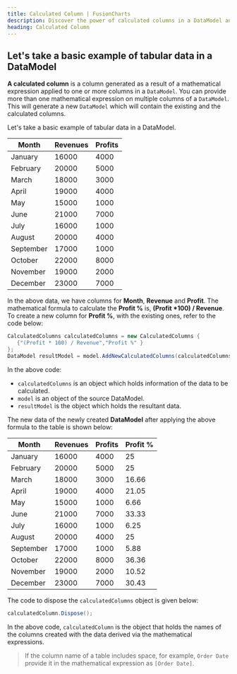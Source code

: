 ```yaml
---
title: Calculated Column | FusionCharts
description: Discover the power of calculated columns in a DataModel and expand your understanding of mathematical expressions. Dive into our article to learn more.
heading: Calculated Column
---
```


## Let's take a basic example of tabular data in a DataModel

**A calculated column** is a column generated as a result of a mathematical expression applied to one or more columns in a `DataModel`. You can provide more than one mathematical expression on multiple columns of a `DataModel`. This will generate a new `DataModel` which will contain the existing and the calculated columns.

Let's take a basic example of tabular data in a DataModel.

| Month     | Revenues | Profits |
| --------- | -------- | ------- |
| January   | 16000    | 4000    |
| February  | 20000    | 5000    |
| March     | 18000    | 3000    |
| April     | 19000    | 4000    |
| May       | 15000    | 1000    |
| June      | 21000    | 7000    |
| July      | 16000    | 1000    |
| August    | 20000    | 4000    |
| September | 17000    | 1000    |
| October   | 22000    | 8000    |
| November  | 19000    | 2000    |
| December  | 23000    | 7000    |

In the above data, we have columns for **Month**, **Revenue** and **Profit**. The mathematical formula to calculate the **Profit %** is, **(Profit \*100) / Revenue**. To create a new column for **Profit %**, with the existing ones, refer to the code below:

```csharp
CalculatedColumns calculatedColumns = new CalculatedColumns {
   {"(Profit * 100) / Revenue","Profit %" }
};
DataModel resultModel = model.AddNewCalculatedColumns(calculatedColumns);
```

In the above code:

- `calculatedColumns` is an object which holds information of the data to be calculated.
- `model` is an object of the source DataModel.
- `resultModel` is the object which holds the resultant data.

The new data of the newly created **DataModel** after applying the above formula to the table is shown below:

| Month     | Revenues | Profits | Profit % |
| --------- | -------- | ------- | -------- |
| January   | 16000    | 4000    | 25       |
| February  | 20000    | 5000    | 25       |
| March     | 18000    | 3000    | 16.66    |
| April     | 19000    | 4000    | 21.05    |
| May       | 15000    | 1000    | 6.66     |
| June      | 21000    | 7000    | 33.33    |
| July      | 16000    | 1000    | 6.25     |
| August    | 20000    | 4000    | 25       |
| September | 17000    | 1000    | 5.88     |
| October   | 22000    | 8000    | 36.36    |
| November  | 19000    | 2000    | 10.52    |
| December  | 23000    | 7000    | 30.43    |

The code to dispose the `calculatedColumns` object is given below:

```csharp
calculatedColumn.Dispose();
```

In the above code, `calculatedColumn` is the object that holds the names of the columns created with the data derived via the mathematical expressions.

> If the column name of a table includes space, for example, `Order Date` provide it in the mathematical expression as `[Order Date]`.
